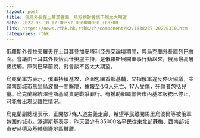 ```yaml
---
layout: post
title: 俄烏外長在土耳其會面　烏方稱對會談不抱太大期望
date: 2022-03-10 17:00:57.000000000 +08:00
link: https://news.rthk.hk/rthk/ch/component/k2/1638237-20220310.htm
categories: rthk
---
```


俄羅斯外長拉夫羅夫在土耳其參加安塔利亞外交論壇期間，與烏克蘭外長庫列巴會面。會議由土耳其外長恰武什奧盧主持，是俄羅斯展開軍事行動以來，俄烏最高層級接觸。庫列巴早前說，對會談不抱太大期望。

烏克蘭軍方表示，俄軍持續進攻，企圖包圍首都基輔，又指俄軍違反停火協議，空襲南部城市馬里烏波爾一間醫院，據報至少3人死亡、17人受傷，死傷者包括兒童。烏克蘭總統澤連斯基譴責是戰爭罪行。有援助組織警告市內基本服務已停止，可能會出現災難性情況。

烏克蘭副總理表示，正開放7條人道主義走廊，希望平民離開馬里烏波爾等被俄軍包圍的城市。澤連斯基表示，昨天至少有35000名平民從東北部蘇梅、西南部城市安赫德及基輔周邊地區撤離。
